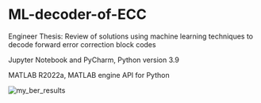 # ML-decoder-of-ECC
Engineer Thesis:
Review of solutions using machine learning techniques to decode forward error correction block codes


Jupyter Notebook and PyCharm,
Python version 3.9

MATLAB R2022a,
MATLAB engine API for Python

![my_ber_results](https://github.com/user-attachments/assets/72af49c9-cfe5-4934-bd0c-6f707db0248c)
